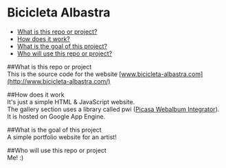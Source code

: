 # Bicicleta Albastra

- [What is this repo or project?](#what)
- [How does it work?](#how)
- [What is the goal of this project?](#why)
- [Who will use this repo or project?](#who)

##<a name="what">What is this repo or project</a></br>
This is the source code for the website [www.bicicleta-albastra.com](http://www.bicicleta-albastra.com/)

##<a name="how">How does it work</a></br>
It's just a simple HTML & JavaScript website.</br>
The gallery section uses a library called pwi ([Picasa Webalbum Integrator](https://code.google.com/archive/p/pwi/)).</br>
It is hosted on Google App Engine.

##<a name="why">What is the goal of this project</a></br>
A simple portfolio website for an artist!

##<a name="who">Who will use this repo or project</a></br>
Me! :)
